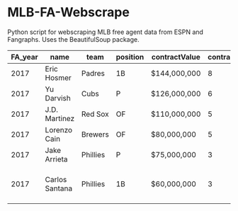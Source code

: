 # MLB-FA-Webscrape

Python script for webscraping MLB free agent data from ESPN and Fangraphs. Uses the BeautifulSoup package.


| FA_year | name           | team     | position | contractValue | contractDuration | avg_war           | avg_games          | avg_pa/ip         | avg_k              | avg_b              | avg_babip           | OPS/FIP            | age | BirthPlace                        | experience | college           |
|---------|----------------|----------|----------|---------------|------------------|-------------------|--------------------|-------------------|--------------------|--------------------|---------------------|--------------------|-----|-----------------------------------|------------|-------------------|
| 2017    | Eric Hosmer    | Padres   | 1B       | $144,000,000  | 8                | 2.6               | 159.33333333333334 | 668.3333333333334 | 17.166666666666668 | 9.133333333333335  | 0.3293333333333333  | 0.8220000000000001 | 28  | South Miami, FL                   | 6          | None              |
| 2017    | Yu Darvish     | Cubs     | P        | $126,000,000  | 6                | 3.2               | 24.0               | 143.15            | 10.87              | 2.6999999999999997 | 0.291               | 3.486666666666667  | 31  | Osaka, Japan                      | 4          | None              |
| 2017    | J.D. Martinez  | Red Sox  | OF       | $110,000,000  | 5                | 3.733333333333333 | 132.33333333333334 | 554.3333333333334 | 26.0               | 9.850000000000001  | 0.3425              | 0.978              | 30  | Miami, FL                         | 6          | Nova Southeastern |
| 2017    | Lorenzo Cain   | Brewers  | OF       | $80,000,000   | 5                | 4.2               | 132.66666666666666 | 561.0             | 17.03333333333333  | 7.2                | 0.3426666666666667  | 0.7959999999999999 | 31  | Valdosta, GA                      | 7          | Tallahassee CC FL |
| 2017    | Jake Arrieta   | Phillies | P        | $75,000,000   | 3                | 4.5               | 31.333333333333332 | 198.0666666666667 | 8.886666666666667  | 2.766666666666667  | 0.25533333333333336 | 3.3433333333333337 | 31  | Farmington, MO                    | 7          | TCU               |
| 2017    | Carlos Santana | Phillies | 1B       | $60,000,000   | 3                | 2.766666666666667 | 155.33333333333334 | 673.6666666666666 | 15.600000000000001 | 14.6               | 0.26433333333333336 | 0.8113333333333334 | 31  | Santo Domingo, Dominican Republic | 7          | None              |

